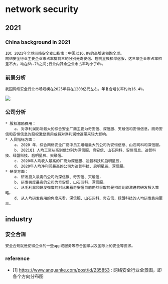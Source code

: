 # network security
## 2021
### China background in 2021
	IDC 2021年全球网络安全支出指南：中国以16.8%的高增速领跑全球。
	网络安全行业主要企业市占率排前三的分别是奇安信、启明星辰和深信服，这三家企业市占率相差不大，均在6%-7%之间;行业内其余企业市占率均小于6%。
### 前景分析
	我国网络安全行业市场规模在2025年将在1200亿元左右，年复合增长率约为16.4%。
![](https://img3.qianzhan.com/news/202011/27/20201127-917160801aee12fb.jpg "")
### 公司分析
	* 股权激励费用：
		a. 对净利润影响最大的综合安全厂商主要为奇安信、深信服、天融信和安恒信息，而奇安信和安恒信息的股权激励费用或将对净利润增速带来较大影响。
	* 人员指标方面：
		a. 2020 年，综合网络安全厂商中员工增幅最大的公司为安恒信息、山石网科和深信服。
		b. 2021Q1 人均工资从高到低分别为深信服、奇安信、山石网科、安恒信息、迪普科技、绿盟科技、启明星辰、天融信。
		c. 2020年人均收入最高的厂商为深信服、迪普科技和启明星辰，
		d. 2020年人均净利润最高的公司为迪普科技、启明星辰、深信服。
	* 研发方面：
		a. 研发投入最高的公司为深信服、奇安信、天融信，
		b. 研发强度最高的公司为奇安信、山石网科、深信服，
		c. 从毛利率和研发强度的对比来看奇安信目前仍然采取的是相对比较激进的研发投入策略。
		d. 从人均研发费用的角度来看，深信服、山石网科、奇安信、绿盟科技的人均研发费用更高。
## industry
### 安全合规
	安全合规就是使得企业的一些app或服务等符合国家以及国际上的安全等要求。
### reference
- [1] https://www.anquanke.com/post/id/235853 : 网络安全行业全景图，即各个方向分布图